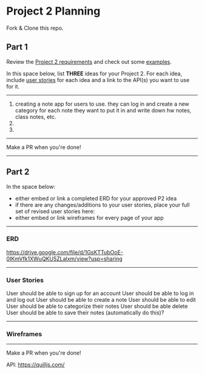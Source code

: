 # Project 2 Planning

Fork & Clone this repo.

## Part 1

Review the [Project 2 requirements](https://tmdarneille.gitbook.io/sei-ga-sea/11-projects/project-2#project-feedback-evaluation) and check out some [examples](https://www.google.com/url?q=https://tmdarneille.gitbook.io/sei-ga-sea/11-projects/past-projects/project2&sa=D&source=calendar&ust=1597596784944000&usg=AOvVaw1ihTzKFunxKsL2f6sIYdlC).

In this space below, list **THREE** ideas for your Project 2. For each idea, include [user stories](https://revelry.co/user-stories-that-dont-suck/) for each idea and a link to the API(s) you want to use for it.

--------------------------------------------------------
1. creating a note app for users to use. they can log in and create a new category for each note they want to put it in and write down hw notes, class notes, etc. 
2. 
3.
---------------------------------------------------------

Make a PR when you're done!

---

## Part 2

In the space below:
* either embed or link a completed ERD for your approved P2 idea
* if there are any changes/additions to your user stories, place your full set of revised user stories here:
* either embed or link wireframes for every page of your app

----------------------------------------------------------
### ERD

https://drive.google.com/file/d/1GsKTTubOoE-0IKmVfk1XWuQKU5ZLalxm/view?usp=sharing


----------------------------------------------------------
### User Stories

User should be able to sign up for an account
User should be able to log in and log out
User should be able to create a note
User should be able to edit 
User should be able to categorize their notes
User should be able delete 
User should be able to save their notes (automatically do this)?


----------------------------------------------------------
### Wireframes

----------------------------------------------------------

Make a PR when you're done!


API: https://quilljs.com/